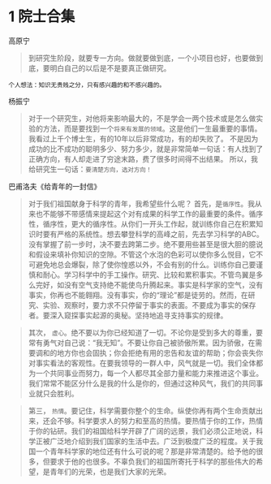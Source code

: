 # 1 院士合集
高原宁
> 到研究生阶段，就要专一方向。做就要做到底，一个小项目也好，也要做到底，要明白自己的以后是不是要真正做研究。

```
个人想法：知识无贵贱之分，只有感兴趣的和不感兴趣的。
```

杨振宁
> 对于一个研究生，对他将来影响最大的，不是学会一两个技术或是怎么做实验的方法，而是要找到一个`将来有发展的领域`。这是他们一生最重要的事情。
我看过上千个博士生，有的10年以后非常成功，有的却失败了。
不是因为成功的比不成功的聪明多少、努力多少，就是非常简单一句话：有人找到了正确方向，有人却走进了穷途末路，费了很多时间得不出结果。
所以，我给研究生一句话：`要清楚方向，选对方向！`

巴甫洛夫《给青年的一封信》
> 对于我们祖国献身于科学的青年，我希望些什么呢？
   首先，是`循序性`。我从来也不能够不带感情来提起这个对有成果的科学工作的最重要的条件。循序性，循序性，更大的循序性。从你们一开头工作起，就训练你自己在积累知识时要有严格的系统性。想去攀登科学的高峰之前，先去学习科学的ABC。 没有掌握了前一步时，决不要去跨第二步。绝不要用些甚至是很大胆的臆说和假设来填补你知识的空隙。不管这个水泡的色彩可以使你多么悦目，它不可避免地总会爆裂，除了使你惶惑以外，不会有别的什么。训练你自己要谨慎和耐心。学习科学中的手工操作。研究、比较和累积事实。不管鸟翼是多么完好，如没有空气支持绝不能使鸟升腾起来。事实是科学家的空气，没有事实，你再也不能翱翔。没有事实，你的“理论”都是徒劳的。然而，在研究、实验、观察时，要力求不只停留于事实的表面。不要成为事实的保存者。要深入窥探事实起源的奥秘。坚持地追寻支持事实的规律。
   
>   其次， `虚心`。绝不要以为你已经知道了一切。不论你是受到多大的尊重，要常有勇气对自己说：“我无知”。不要让你自己被骄傲所累。因为骄傲，在需要调和的地方你也会固执；你会拒绝有用的忠告和友谊的帮助；你会丧失你对事实看法的客观性。在要我领导的一群人中，风气就是一切。我们全体都为一个共同事业而努力，每一个人都尽其全部力量和能力来推进这个事业。我们常常不能区分什么是我的什么是你的，但通过这种风气，我们的共同事业就只会胜利。
   
>   第三， `热情`。要记住，科学需要你整个的生命。纵使你再有两个生命贡献出来，还会不够。科学要求人的努力和至高的热情。要热情于你的工作，热情于你的钻研。我们的祖国给科学开辟了广阔的远景，我们必须公正地说，科学正被广泛地介绍到我们国家的生活中去。广泛到极度广泛的程度。关于我国一个青年科学家的地位还有什么可说的呢？那是非常清楚的。给予他的很多，但要求于他的也很多。不辜负我们的祖国所寄托于科学的那些伟大的希望，是青年们的光荣，也是我们大家的光荣。
